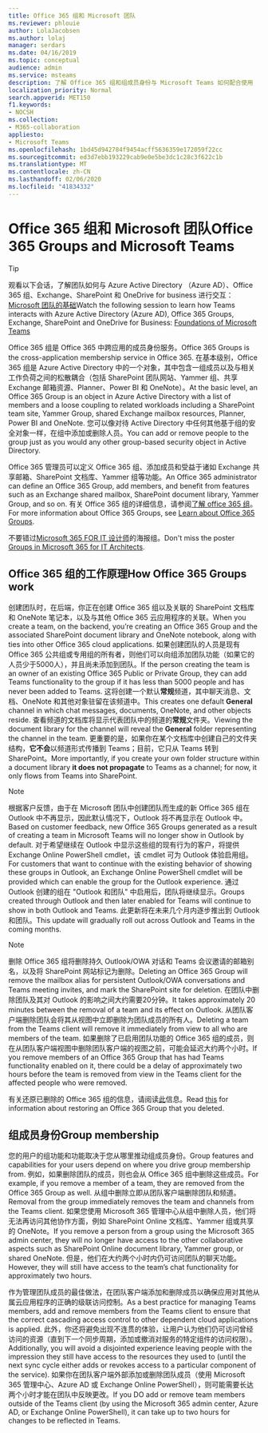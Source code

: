 ```yaml
---
title: Office 365 组和 Microsoft 团队
ms.reviewer: phlouie
author: LolaJacobsen
ms.author: lolaj
manager: serdars
ms.date: 04/16/2019
ms.topic: conceptual
audience: admin
ms.service: msteams
description: 了解 Office 365 组和组成员身份与 Microsoft Teams 如何配合使用
localization_priority: Normal
search.appverid: MET150
f1.keywords:
- NOCSH
ms.collection:
- M365-collaboration
appliesto:
- Microsoft Teams
ms.openlocfilehash: 1bd45d942784f9454acff5636359e172059f22cc
ms.sourcegitcommit: ed3d7ebb193229cab9e0e5be3dc1c28c3f622c1b
ms.translationtype: MT
ms.contentlocale: zh-CN
ms.lasthandoff: 02/06/2020
ms.locfileid: "41834332"
---
```

<a name="office-365-groups-and-microsoft-teams"></a><span data-ttu-id="d365f-103">Office 365 组和 Microsoft 团队</span><span class="sxs-lookup"><span data-stu-id="d365f-103">Office 365 Groups and Microsoft Teams</span></span>
=====================================

> [!Tip]
> <span data-ttu-id="d365f-104">观看以下会话，了解团队如何与 Azure Active Directory （Azure AD）、Office 365 组、Exchange、SharePoint 和 OneDrive for business 进行交互： [Microsoft 团队的基础](https://aka.ms/teams-foundations)</span><span class="sxs-lookup"><span data-stu-id="d365f-104">Watch the following session to learn how Teams interacts with Azure Active Directory (Azure AD), Office 365 Groups, Exchange, SharePoint and OneDrive for Business: [Foundations of Microsoft Teams](https://aka.ms/teams-foundations)</span></span>

<span data-ttu-id="d365f-105">Office 365 组是 Office 365 中跨应用的成员身份服务。</span><span class="sxs-lookup"><span data-stu-id="d365f-105">Office 365 Groups is the cross-application membership service in Office 365.</span></span> <span data-ttu-id="d365f-106">在基本级别，Office 365 组是 Azure Active Directory 中的一个对象，其中包含一组成员以及与相关工作负荷之间的松散耦合（包括 SharePoint 团队网站、Yammer 组、共享 Exchange 邮箱资源、Planner、Power BI 和 OneNote）。</span><span class="sxs-lookup"><span data-stu-id="d365f-106">At the basic level, an Office 365 Group is an object in Azure Active Directory with a list of members and a loose coupling to related workloads including a SharePoint team site, Yammer Group, shared Exchange mailbox resources, Planner, Power BI and OneNote.</span></span> <span data-ttu-id="d365f-107">您可以像对待 Active Directory 中任何其他基于组的安全对象一样，在组中添加或删除人员。</span><span class="sxs-lookup"><span data-stu-id="d365f-107">You can add or remove people to the group just as you would any other group-based security object in Active Directory.</span></span>

<span data-ttu-id="d365f-108">Office 365 管理员可以定义 Office 365 组、添加成员和受益于诸如 Exchange 共享邮箱、SharePoint 文档库、Yammer 组等功能。</span><span class="sxs-lookup"><span data-stu-id="d365f-108">An Office 365 administrator can define an Office 365 Group, add members, and benefit from features such as an Exchange shared mailbox, SharePoint document library, Yammer Group, and so on.</span></span> <span data-ttu-id="d365f-109">有关 Office 365 组的详细信息，请参阅[了解 office 365 组](https://support.office.com/article/Learn-about-Office-365-groups-b565caa1-5c40-40ef-9915-60fdb2d97fa2)。</span><span class="sxs-lookup"><span data-stu-id="d365f-109">For more information about Office 365 Groups, see [Learn about Office 365 Groups](https://support.office.com/article/Learn-about-Office-365-groups-b565caa1-5c40-40ef-9915-60fdb2d97fa2).</span></span>

<span data-ttu-id="d365f-110">不要错过[Microsoft 365 FOR IT 设计师](teams-architecture-solutions-posters.md#groups-in-microsoft-365)的海报组。</span><span class="sxs-lookup"><span data-stu-id="d365f-110">Don't miss the poster [Groups in Microsoft 365 for IT Architects](teams-architecture-solutions-posters.md#groups-in-microsoft-365).</span></span>

<a name="how-office-365-groups-work"></a><span data-ttu-id="d365f-111">Office 365 组的工作原理</span><span class="sxs-lookup"><span data-stu-id="d365f-111">How Office 365 Groups work</span></span>
--------------------------

<span data-ttu-id="d365f-112">创建团队时，在后端，你正在创建 Office 365 组以及关联的 SharePoint 文档库和 OneNote 笔记本，以及与其他 Office 365 云应用程序的关联。</span><span class="sxs-lookup"><span data-stu-id="d365f-112">When you create a team, on the backend, you’re creating an Office 365 Group and the associated SharePoint document library and OneNote notebook, along with ties into other Office 365 cloud applications.</span></span> <span data-ttu-id="d365f-113">如果创建团队的人员是现有 Office 365 公共组或专用组的所有者，则他们可以向组添加团队功能（如果它的人员少于5000人），并且尚未添加到团队。</span><span class="sxs-lookup"><span data-stu-id="d365f-113">If the person creating the team is an owner of an existing Office 365 Public or Private Group, they can add Teams functionality to the group if it has less than 5000 people and has never been added to Teams.</span></span> <span data-ttu-id="d365f-114">这将创建一个默认**常规**频道，其中聊天消息、文档、OneNote 和其他对象驻留在该频道中。</span><span class="sxs-lookup"><span data-stu-id="d365f-114">This creates one default **General** channel in which chat messages, documents, OneNote, and other objects reside.</span></span> <span data-ttu-id="d365f-115">查看频道的文档库将显示代表团队中的频道的**常规**文件夹。</span><span class="sxs-lookup"><span data-stu-id="d365f-115">Viewing the document library for the channel will reveal the **General** folder representing the channel in the team.</span></span> <span data-ttu-id="d365f-116">更重要的是，如果你在某个文档库中创建自己的文件夹结构，**它不会**以频道形式传播到 Teams；目前，它只从 Teams 转到 SharePoint。</span><span class="sxs-lookup"><span data-stu-id="d365f-116">More importantly, if you create your own folder structure within a document library **it does not propagate** to Teams as a channel; for now, it only flows from Teams into SharePoint.</span></span>

> [!NOTE]
> <span data-ttu-id="d365f-117">根据客户反馈，由于在 Microsoft 团队中创建团队而生成的新 Office 365 组在 Outlook 中不再显示，因此默认情况下，Outlook 将不再显示在 Outlook 中。</span><span class="sxs-lookup"><span data-stu-id="d365f-117">Based on customer feedback, new Office 365 Groups generated as a result of creating a team in Microsoft Teams will no longer show in Outlook by default.</span></span> <span data-ttu-id="d365f-118">对于希望继续在 Outlook 中显示这些组的现有行为的客户，将提供 Exchange Online PowerShell cmdlet，该 cmdlet 可为 Outlook 体验启用组。</span><span class="sxs-lookup"><span data-stu-id="d365f-118">For customers that want to continue with the existing behavior of showing these groups in Outlook, an Exchange Online PowerShell cmdlet will be provided which can enable the group for the Outlook experience.</span></span> <span data-ttu-id="d365f-119">通过 Outlook 创建的组在 "Outlook 和团队" 中启用后，团队将继续显示。</span><span class="sxs-lookup"><span data-stu-id="d365f-119">Groups created through Outlook and then later enabled for Teams will continue to show in both Outlook and Teams.</span></span> <span data-ttu-id="d365f-120">此更新将在未来几个月内逐步推出到 Outlook 和团队。</span><span class="sxs-lookup"><span data-stu-id="d365f-120">This update will gradually roll out across Outlook and Teams in the coming months.</span></span>

> [!NOTE]
> <span data-ttu-id="d365f-121">删除 Office 365 组将删除持久 Outlook/OWA 对话和 Teams 会议邀请的邮箱别名，以及将 SharePoint 网站标记为删除。</span><span class="sxs-lookup"><span data-stu-id="d365f-121">Deleting an Office 365 Group will remove the mailbox alias for persistent Outlook/OWA conversations and Teams meeting invites, and mark the SharePoint site for deletion.</span></span> <span data-ttu-id="d365f-122">在团队中删除团队及其对 Outlook 的影响之间大约需要20分钟。</span><span class="sxs-lookup"><span data-stu-id="d365f-122">It takes approximately 20 minutes between the removal of a team and its effect on Outlook.</span></span> <span data-ttu-id="d365f-123">从团队客户端删除团队会将其从视图中立即删除为团队成员的所有人。</span><span class="sxs-lookup"><span data-stu-id="d365f-123">Deleting a team from the Teams client will remove it immediately from view to all who are members of the team.</span></span> <span data-ttu-id="d365f-124">如果删除了已启用团队功能的 Office 365 组的成员，则在从团队客户端视图中删除团队客户端的视图之前，可能会延迟大约两个小时。</span><span class="sxs-lookup"><span data-stu-id="d365f-124">If you remove members of an Office 365 Group that has had Teams functionality enabled on it, there could be a delay of approximately two hours before the team is removed from view in the Teams client for the affected people who were removed.</span></span>
>
><span data-ttu-id="d365f-125">有关还原已删除的 Office 365 组的信息，请阅读[此](https://support.office.com/article/Restore-a-deleted-Office-365-Group-b7c66b59-657a-4e1a-8aa0-8163b1f4eb54)信息。</span><span class="sxs-lookup"><span data-stu-id="d365f-125">Read [this](https://support.office.com/article/Restore-a-deleted-Office-365-Group-b7c66b59-657a-4e1a-8aa0-8163b1f4eb54) for information about restoring an Office 365 Group that you deleted.</span></span>

<a name="group-membership"></a><span data-ttu-id="d365f-126">组成员身份</span><span class="sxs-lookup"><span data-stu-id="d365f-126">Group membership</span></span>
----------------

<span data-ttu-id="d365f-127">您的用户的组功能和功能取决于您从哪里推动组成员身份。</span><span class="sxs-lookup"><span data-stu-id="d365f-127">Group features and capabilities for your users depend on where you drive group membership from.</span></span> <span data-ttu-id="d365f-128">例如，如果删除团队的成员，则也会从 Office 365 组中删除这些成员。</span><span class="sxs-lookup"><span data-stu-id="d365f-128">For example, if you remove a member of a team, they are removed from the Office 365 Group as well.</span></span> <span data-ttu-id="d365f-129">从组中删除立即从团队客户端删除团队和频道。</span><span class="sxs-lookup"><span data-stu-id="d365f-129">Removal from the group immediately removes the team and channels from the Teams client.</span></span> <span data-ttu-id="d365f-130">如果您使用 Microsoft 365 管理中心从组中删除人员，他们将无法再访问其他协作方面，例如 SharePoint Online 文档库、Yammer 组或共享的 OneNote。</span><span class="sxs-lookup"><span data-stu-id="d365f-130">If you remove a person from a group using the Microsoft 365 admin center, they will no longer have access to the other collaborative aspects such as SharePoint Online document library, Yammer group, or shared OneNote.</span></span> <span data-ttu-id="d365f-131">但是，他们在大约两个小时内仍可访问团队的聊天功能。</span><span class="sxs-lookup"><span data-stu-id="d365f-131">However, they will still have access to the team’s chat functionality for approximately two hours.</span></span>

<span data-ttu-id="d365f-132">作为管理团队成员的最佳做法，在团队客户端添加和删除成员以确保应用对其他从属云应用程序的正确的级联访问控制。</span><span class="sxs-lookup"><span data-stu-id="d365f-132">As a best practice for managing Teams members, add and remove members from the Teams client to ensure that the correct cascading access control to other dependent cloud applications is applied.</span></span> <span data-ttu-id="d365f-133">此外，你还将避免出现不连贯的体验，让用户认为他们仍可访问曾经访问的资源（直到下一个同步周期，添加或撤消对服务的特定组件的访问权限）。</span><span class="sxs-lookup"><span data-stu-id="d365f-133">Additionally, you will avoid a disjointed experience leaving people with the impression they still have access to the resources they used to (until the next sync cycle either adds or revokes access to a particular component of the service).</span></span> <span data-ttu-id="d365f-134">如果你在团队客户端外部添加或删除团队成员（使用 Microsoft 365 管理中心、Azure AD 或 Exchange Online PowerShell），则可能需要长达两个小时才能在团队中反映更改。</span><span class="sxs-lookup"><span data-stu-id="d365f-134">If you DO add or remove team members outside of the Teams client (by using the Microsoft 365 admin center, Azure AD, or Exchange Online PowerShell), it can take up to two hours for changes to be reflected in Teams.</span></span>
